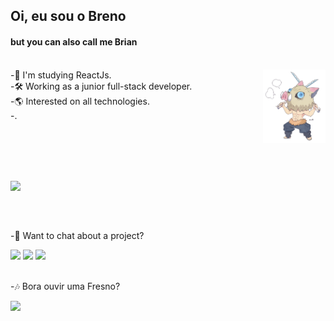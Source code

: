## Oi, eu sou o Breno
#### but you can also call me Brian
<br />
<img src='inosuke.png' min-width="100px" max-width="150px" width="100px" align="right">
<div class='aboutMe' align='left'>
  <div class='EMOtes'>
    -📒 I'm studying ReactJs.<br>
    -🛠️ Working as a junior full-stack developer.<br>
    -🌎 Interested on all technologies.<br>
    -.
  </div>
  <div class='extra'>
    
  </div>
</div>

<br><br><br><br>

<div >
  <a href="https://github.com/brenoalexandre"><a/>
    <img height="180em" src="https://github-readme-stats.vercel.app/api?username=BrenoAlexandre&show_icons=true&count_private=true&theme=chartreuse-dark" />
    <!--<img height="180em" src="https://github-readme-stats.vercel.app/api/top-langs/?username=BrenoAlexandre&layout=compact&show_icons=true&count_private=true&theme=chartreuse-dark" />-->
  
</div>

  ##
  
<br>

-💬 Want to chat about a project?
<div>
  <a href="https://www.linkedin.com/in/breno-alexandre/"><img src="https://img.shields.io/badge/LinkedIn-0077B5?style=for-the-badge&logo=linkedin&logoColor=white" /></a>
  <a href="https://www.instagram.com/breno_o_alexandre/"><img src="https://img.shields.io/badge/Instagram-E4405F?style=for-the-badge&logo=instagram&logoColor=white" /></a>
  <a href="mailto:bdebreno19@gmail.com"><img src="https://img.shields.io/badge/Gmail-D14836?style=for-the-badge&logo=gmail&logoColor=white" /></a>
</div>
   
<br>
  
-🎶 Bora ouvir uma Fresno?
<div>
  <a href="https://open.spotify.com/artist/2sFXe6NbmT3k7Qy4N8fE7f"><img src="https://img.shields.io/badge/Spotify-1ED760?&style=for-the-badge&logo=spotify&logoColor=white" /></a>
</div>
